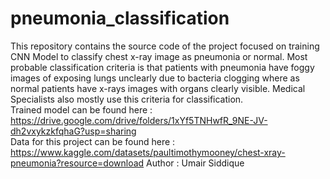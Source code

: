 # pneumonia_classification
This repository contains the source code of the project focused on training CNN Model to classify chest x-ray image as pneumonia or normal. Most probable classification criteria is that patients with pneumonia have foggy images of exposing lungs unclearly due to bacteria clogging where as normal patients have x-rays images with organs clearly visible. Medical Specialists also mostly use this criteria for classification. 
<br>
Trained model can be found here : https://drive.google.com/drive/folders/1xYf5TNHwfR_9NE-JV-dh2vxykzkfqhaG?usp=sharing
<br>
Data for this project can be found here : https://www.kaggle.com/datasets/paultimothymooney/chest-xray-pneumonia?resource=download
Author : Umair Siddique